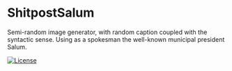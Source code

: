 # ShitpostSalum
Semi-random image generator, with random caption coupled with the syntactic sense. Using as a spokesman the well-known municipal president Salum.

[![License](http://img.shields.io/:license-mit-blue.svg?style=flat-square)](http://badges.mit-license.org)
